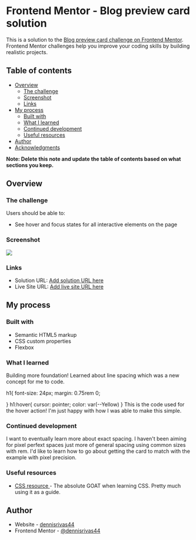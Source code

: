 # Frontend Mentor - Blog preview card solution

This is a solution to the [Blog preview card challenge on Frontend Mentor](https://www.frontendmentor.io/challenges/blog-preview-card-ckPaj01IcS). Frontend Mentor challenges help you improve your coding skills by building realistic projects. 

## Table of contents

- [Overview](#overview)
  - [The challenge](#the-challenge)
  - [Screenshot](#screenshot)
  - [Links](#links)
- [My process](#my-process)
  - [Built with](#built-with)
  - [What I learned](#what-i-learned)
  - [Continued development](#continued-development)
  - [Useful resources](#useful-resources)
- [Author](#author)
- [Acknowledgments](#acknowledgments)

**Note: Delete this note and update the table of contents based on what sections you keep.**

## Overview

### The challenge

Users should be able to:

- See hover and focus states for all interactive elements on the page

### Screenshot

<img src="./assets/images/Screenshot 2025-06-11 at 12.05.04 PM.png" />


### Links

- Solution URL: [Add solution URL here](https://your-solution-url.com)
- Live Site URL: [Add live site URL here](https://your-live-site-url.com)

## My process

### Built with

- Semantic HTML5 markup
- CSS custom properties
- Flexbox

### What I learned

Building more foundation! Learned about line spacing which was a new concept for me to code. 

h1{
    font-size: 24px;
    margin: 0.75rem 0;
   
}
h1:hover{
    cursor: pointer;
    color: var(--Yellow)
}
This is the code used for the hover action! I'm just happy with how I was able to make this simple.


### Continued development

I want to eventually learn more about exact spacing. I haven't been aiming for pixel perfext spaces just more of general spacing using common sizes with rem. I'd like to learn how to go about getting the card to match with the example with pixel precision. 
### Useful resources

- [CSS resource ](https://www.w3schools.com/cssref/pr_dim_line-height.php) - 
The absolute GOAT when learning CSS. Pretty much using it as a guide. 

## Author

- Website - [dennisrivas44](https://github.com/dennisrivas44)
- Frontend Mentor - [@dennisrivas44](https://www.frontendmentor.io/profile/@dennisrivas44)


